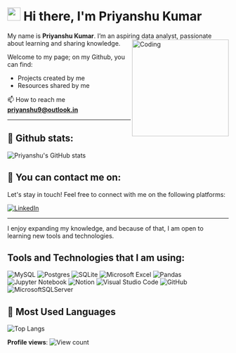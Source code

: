# <img src="https://media.giphy.com/media/hvRJCLFzcasrR4ia7z/giphy.gif" width="30px"> Hi there, I'm Priyanshu Kumar
My name is **Priyanshu Kumar**. I’m an aspiring data analyst, passionate about learning and sharing knowledge.  <img src="https://cdn.dribbble.com/users/1162077/screenshots/3848914/programmer.gif" align="right" alt="Coding" width="220">  

Welcome to my page; on my Github, you can find:
- Projects created by me
- Resources shared by me

📫 How to reach me **priyanshu9@outlook.in**

---
## 📜 Github stats:

![Priyanshu's GitHub stats](https://github-readme-stats.vercel.app/api?username=priyanshucore&amp;rank_icon=github&show_icons=true&theme=shadow_red)



## 📧 You can contact me on:

Let's stay in touch! Feel free to connect with me on the following platforms:

[![LinkedIn](https://img.shields.io/badge/LinkedIn-0077B5?style=for-the-badge&logo=linkedin&logoColor=white)](https://www.linkedin.com/in/prynshukumar)


---

I enjoy expanding my knowledge, and because of that, I am open to learning new tools and technologies.

## Tools and Technologies that I am using:
![MySQL](https://img.shields.io/badge/mysql-4479A1.svg?style=for-the-badge&logo=mysql&logoColor=white)
![Postgres](https://img.shields.io/badge/postgres-%23316192.svg?style=for-the-badge&logo=postgresql&logoColor=white)
![SQLite](https://img.shields.io/badge/sqlite-%2307405e.svg?style=for-the-badge&logo=sqlite&logoColor=white)
![Microsoft Excel](https://img.shields.io/badge/Microsoft_Excel-217346?style=for-the-badge&logo=microsoft-excel&logoColor=white)
![Pandas](https://img.shields.io/badge/pandas-%23150458.svg?style=for-the-badge&logo=pandas&logoColor=white)
![Jupyter Notebook](https://img.shields.io/badge/jupyter-%23FA0F00.svg?style=for-the-badge&logo=jupyter&logoColor=white)
![Notion](https://img.shields.io/badge/Notion-%23000000.svg?style=for-the-badge&logo=notion&logoColor=white)
![Visual Studio Code](https://img.shields.io/badge/Visual%20Studio%20Code-0078d7.svg?style=flat-square&logo=visual-studio-code&logoColor=white)
![GitHub](https://img.shields.io/badge/github-%23121011.svg?style=flat-square&logo=github&logoColor=white)
![MicrosoftSQLServer](https://img.shields.io/badge/Microsoft%20SQL%20Sever-CC2927?style=flat-square&logo=microsoft%20sql%20server&logoColor=white)

## 🔢 Most Used Languages

![Top Langs](https://github-readme-stats.vercel.app/api/top-langs/?username=priyanshucore&hide_progress=true&theme=shadow_red)

**Profile views**: ![View count](https://komarev.com/ghpvc/?username=priyanshucore)
